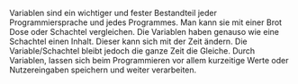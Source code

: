 Variablen sind ein wichtiger und fester Bestandteil jeder Programmiersprache und jedes Programmes. Man kann sie mit einer Brot Dose oder Schachtel vergleichen. Die Variablen haben genauso wie eine Schachtel einen Inhalt. Dieser kann sich mit der Zeit ändern. Die Variable/Schachtel bleibt jedoch die ganze Zeit die Gleiche. Durch Variablen, lassen sich beim Programmieren vor allem kurzeitige Werte oder Nutzereingaben speichern und weiter verarbeiten.
